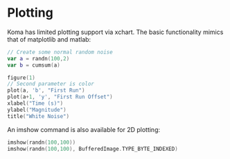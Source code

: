 # Plotting

Koma has limited plotting support via xchart. The basic functionality mimics that of
matplotlib and matlab:

```kotlin
// Create some normal random noise
var a = randn(100,2)
var b = cumsum(a)

figure(1)
// Second parameter is color
plot(a, 'b', "First Run")
plot(a+1, 'y', "First Run Offset")
xlabel("Time (s)")
ylabel("Magnitude")
title("White Noise")
```

An imshow command is also available for 2D plotting:

```kotlin
imshow(randn(100,100))
imshow(randn(100,100), BufferedImage.TYPE_BYTE_INDEXED)
```
